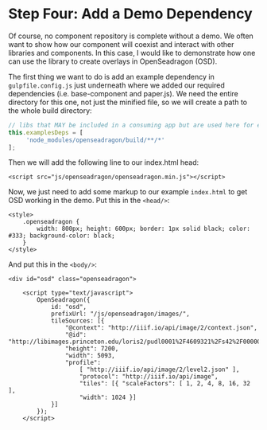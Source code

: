 # Step Four:  Add a Demo Dependency

Of course, no component repository is complete without a demo.  We often want to show how our component will coexist and interact with other libraries and components.  In this case, I would like to demonstrate how one can use the library to create overlays in OpenSeadragon \(OSD\).

The first thing we want to do is add an example dependency in `gulpfile.config.js` just underneath where we added our required dependencies \(i.e. base-component and paper.js\).  We need the entire directory for this one, not just the minified file, so we will create a path to the whole build directory:

```js
// libs that MAY be included in a consuming app but are used here for examples purposes 
this.examplesDeps = [
     'node_modules/openseadragon/build/**/*'
];
```

Then we will add the following line to our index.html head:

```
<script src="js/openseadragon/openseadragon.min.js"></script>
```

Now, we just need to add some markup to our example `index.html` to get OSD working in the demo.  Put this in the `<head/>`:

```
<style> 
    .openseadragon { 
        width: 800px; height: 600px; border: 1px solid black; color: #333; background-color: black; 
    } 
</style>
```

And put this in the `<body/>`:

```
<div id="osd" class="openseadragon">

    <script type="text/javascript"> 
        OpenSeadragon({ 
            id: "osd", 
            prefixUrl: "/js/openseadragon/images/", 
            tileSources: [{ 
                "@context": "http://iiif.io/api/image/2/context.json", 
                "@id": "http://libimages.princeton.edu/loris2/pudl0001%2F4609321%2Fs42%2F00000002.jp2", 
                "height": 7200, 
                "width": 5093, 
                "profile": 
                    [ "http://iiif.io/api/image/2/level2.json" ], 
                    "protocol": "http://iiif.io/api/image", 
                    "tiles": [{ "scaleFactors": [ 1, 2, 4, 8, 16, 32 ], 
                    "width": 1024 }] 
            }] 
        });
    </script>

```

